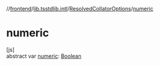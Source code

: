 //[frontend](../../../index.md)/[lib.tsstdlib.intl](../index.md)/[ResolvedCollatorOptions](index.md)/[numeric](numeric.md)

# numeric

[js]\
abstract var [numeric](numeric.md): [Boolean](https://kotlinlang.org/api/latest/jvm/stdlib/kotlin/-boolean/index.html)
